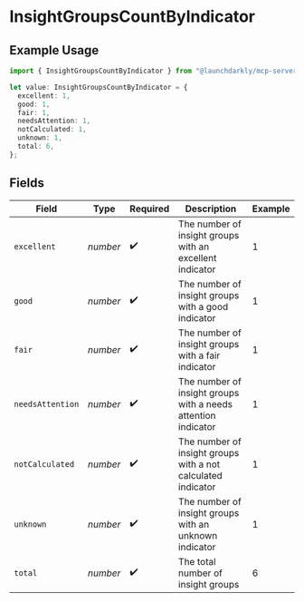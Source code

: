 # InsightGroupsCountByIndicator

## Example Usage

```typescript
import { InsightGroupsCountByIndicator } from "@launchdarkly/mcp-server/models/components";

let value: InsightGroupsCountByIndicator = {
  excellent: 1,
  good: 1,
  fair: 1,
  needsAttention: 1,
  notCalculated: 1,
  unknown: 1,
  total: 6,
};
```

## Fields

| Field                                                         | Type                                                          | Required                                                      | Description                                                   | Example                                                       |
| ------------------------------------------------------------- | ------------------------------------------------------------- | ------------------------------------------------------------- | ------------------------------------------------------------- | ------------------------------------------------------------- |
| `excellent`                                                   | *number*                                                      | :heavy_check_mark:                                            | The number of insight groups with an excellent indicator      | 1                                                             |
| `good`                                                        | *number*                                                      | :heavy_check_mark:                                            | The number of insight groups with a good indicator            | 1                                                             |
| `fair`                                                        | *number*                                                      | :heavy_check_mark:                                            | The number of insight groups with a fair indicator            | 1                                                             |
| `needsAttention`                                              | *number*                                                      | :heavy_check_mark:                                            | The number of insight groups with a needs attention indicator | 1                                                             |
| `notCalculated`                                               | *number*                                                      | :heavy_check_mark:                                            | The number of insight groups with a not calculated indicator  | 1                                                             |
| `unknown`                                                     | *number*                                                      | :heavy_check_mark:                                            | The number of insight groups with an unknown indicator        | 1                                                             |
| `total`                                                       | *number*                                                      | :heavy_check_mark:                                            | The total number of insight groups                            | 6                                                             |